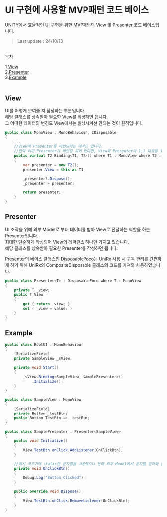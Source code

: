 # UI 구현에 사용할 MVP패턴 코드 베이스
UNITY에서 효율적인 UI 구현을 위한 MVP패턴의 View 및 Presenter 코드 베이스입니다.
>Last update : 24/10/13
<br>
목차
<br>

1.[View](#View)<br>
2.[Presenter](#Presenter)<br>
3.[Example](#Example)<br>
<br>

## View
UI를 어떻게 보여줄 지 담당하는 부분입니다.<br>
해당 클래스를 상속받아 필요한 View를 작성하면 됩니다.<br>
그 어떠한 데이터의 변경도 View에서는 발생시켜선 안되는 것이 원칙입니다.

```C#
public class MonoView : MonoBehaviour, IDisposable
{
    ...
    //View에 Presenter를 바인딩하는 메서드 입니다.
    //만약 이미 Presenter가 바인딩 되어 있다면, View와 Presenter의 1:1 대응을 위해 해당 Presenter는 자동으로 Dispose처리 됩니다.
    public virtual T2 Binding<T1, T2>() where T1 : MonoView where T2 : Presenter<T1>, new()
    {
        var presenter = new T2();
        presenter.View = this as T1;

        _presenter?.Dispose();
        _presenter = presenter;

        return presenter;
    }
}
```

## Presenter
UI 조작을 위해 외부 Model로 부터 데이터를 받아 View로 전달하는 역할을 하는 Presenter입니다.<br>
최대한 단순하게 작성되어 View의 레퍼런스 하나만 가지고 있습니다.<br>
해당 클래스를 상속받아 필요한 Presenter를 작성하면 됩니다.

Presenter의 베이스 클래스인 DisposablePoco는 UniRx 사용 시 구독 관리를 간편하게 하기 위해 UniRx의 CompositeDisposable 클래스의 코드를 가져와 사용하였습니다.
```C#
public class Presenter<T> : DisposablePoco where T : MonoView
{
    private T _view;
    public T View
    {
        get { return _view; }
        set { _view = value; }
    }
}
```

## Example
```C#
public class RootUI : MonoBehaviour
{
    [SerializeField]
    private SampleView _sView;

    private void Start()
    {
        _sView.Binding<SampleView, SamplePresenter>()
            .Initialize();
    }
}
```
```C#
public class SampleView : MonoView
{
    [SerializeField]
    private Button _testBtn;
    public Button TestBtn => _testBtn;
}

public class SamplePresenter : Presenter<SampleView>
{
    public void Initialize()
    {
        View.TestBtn.onClick.AddListener(OnClickBtn);
    }

    //예시 코드기에 static한 문자열을 사용했으나 본래 외부 Model에서 문자열 받아와 출력
    private void OnClickBtn()
    {
        Debug.Log("Button Clicked");
    }

    public override void Dispose()
    {
        View.TestBtn.onClick.RemoveListener(OnClickBtn);
    }
}
```
